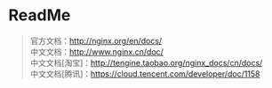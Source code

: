 # ReadMe

> 官方文档：<http://nginx.org/en/docs/>  
> 中文文档：<http://www.nginx.cn/doc/>  
> 中文文档[淘宝]：<http://tengine.taobao.org/nginx_docs/cn/docs/>  
> 中文文档[腾讯]：<https://cloud.tencent.com/developer/doc/1158>